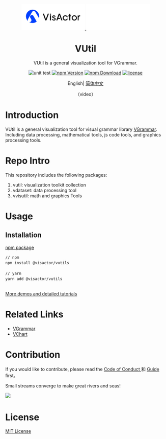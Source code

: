 <div align="center">
  <a href="https://github.com/VisActor#gh-light-mode-only" target="_blank">
    <img alt="VisActor Logo" width="200" src="https://github.com/VisActor/.github/blob/main/profile/logo_500_200_light.svg"/>
  </a>
  <a href="https://github.com/VisActor#gh-dark-mode-only" target="_blank">
    <img alt="VisActor Logo" width="200" src="https://github.com/VisActor/.github/blob/main/profile/logo_500_200_dark.svg"/>
  </a>
</div>

<div align="center">
  <h1>VUtil</h1>
</div>

<div align="center">

VUtil is a general visualization tool for VGrammar.

![unit test](https://github.com/visactor/vutil/actions/workflows/unit-test.yml/badge.svg?event=push)
[![npm Version](https://img.shields.io/npm/v/@visactor/vutils.svg)](https://www.npmjs.com/package/@visactor/vutils)
[![npm Download](https://img.shields.io/npm/dm/@visactor/vutils.svg)](https://www.npmjs.com/package/@visactor/vutils)
[![license](https://img.shields.io/badge/license-MIT-blue.svg)](https://github.com/visactor/vutil/blob/main/LICENSE)

</div>

<div align="center">

English| [简体中文](./README.zh-CN.md)

</div>

<div align="center">

（video）

</div>

# Introduction

VUtil is a general visualization tool for visual grammar library [VGrammar](https://github.com/VisActor/VGrammar). Including data processing, mathematical tools, js code tools, and graphics processing tools.

# Repo Intro

This repository includes the following packages:

1. vutil: visualization toolkit collection
2. vdataset: data processing tool
3. vvisutil: math and graphics Tools

# Usage

## Installation

[npm package](https://www.npmjs.com/package/@visactor/vutil)

```bash
// npm
npm install @visactor/vutils

// yarn
yarn add @visactor/vutils
```

##

[More demos and detailed tutorials](https://visactor.io/vutil)

# Related Links

- [VGrammar](https://github.com/VisActor/VGrammar)
- [VChart](https://visactor.io/vchart)

# Contribution

If you would like to contribute, please read the [Code of Conduct ](./CODE_OF_CONDUCT.md) 和 [ Guide](./CONTRIBUTING.zh-CN.md) first。

Small streams converge to make great rivers and seas!

<a href="https://github.com/visactor/vutil/graphs/contributors"><img src="https://contrib.rocks/image?repo=visactor/vutil" /></a>

# License

[MIT License](./LICENSE)
